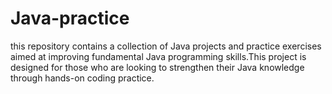 # Java-practice
this repository contains a collection of Java projects and practice exercises aimed at improving fundamental Java programming skills.This project is designed for those who are looking to strengthen their Java knowledge through hands-on coding practice.
